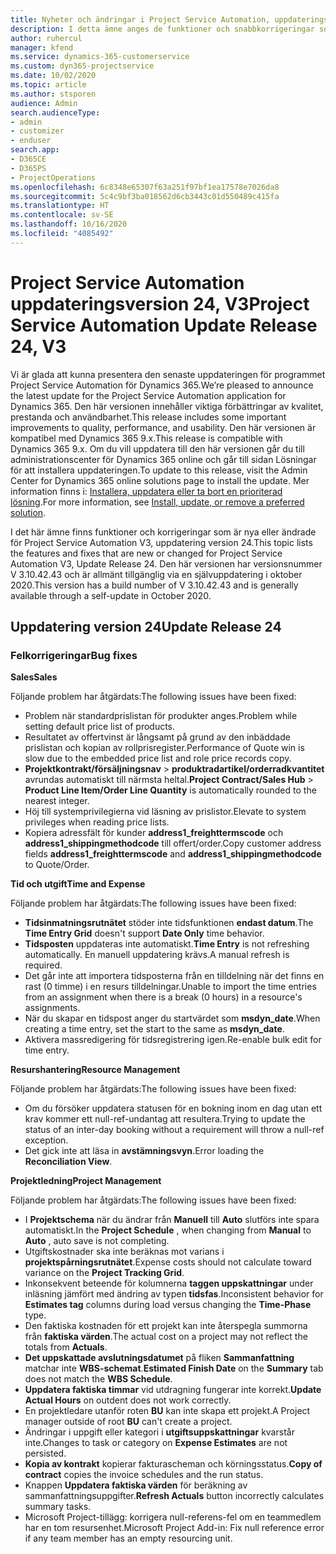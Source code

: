 ```yaml
---
title: Nyheter och ändringar i Project Service Automation, uppdateringsversion 24, V3
description: I detta ämne anges de funktioner och snabbkorrigeringar som finns tillgängliga i Project Service Automation, uppdateringsversion 24, V3.
author: ruhercul
manager: kfend
ms.service: dynamics-365-customerservice
ms.custom: dyn365-projectservice
ms.date: 10/02/2020
ms.topic: article
ms.author: stsporen
audience: Admin
search.audienceType:
- admin
- customizer
- enduser
search.app:
- D365CE
- D365PS
- ProjectOperations
ms.openlocfilehash: 6c8348e65307f63a251f97bf1ea17578e7026da8
ms.sourcegitcommit: 5c4c9bf3ba018562d6cb3443c01d550489c415fa
ms.translationtype: HT
ms.contentlocale: sv-SE
ms.lasthandoff: 10/16/2020
ms.locfileid: "4085492"
---
```

# <a name="project-service-automation-update-release-24-v3"></a><span data-ttu-id="33385-103">Project Service Automation uppdateringsversion 24, V3</span><span class="sxs-lookup"><span data-stu-id="33385-103">Project Service Automation Update Release 24, V3</span></span>

<span data-ttu-id="33385-104">Vi är glada att kunna presentera den senaste uppdateringen för programmet Project Service Automation för Dynamics 365.</span><span class="sxs-lookup"><span data-stu-id="33385-104">We’re pleased to announce the latest update for the Project Service Automation application for Dynamics 365.</span></span> <span data-ttu-id="33385-105">Den här versionen innehåller viktiga förbättringar av kvalitet, prestanda och användbarhet.</span><span class="sxs-lookup"><span data-stu-id="33385-105">This release includes some important improvements to quality, performance, and usability.</span></span> <span data-ttu-id="33385-106">Den här versionen är kompatibel med Dynamics 365 9.x.</span><span class="sxs-lookup"><span data-stu-id="33385-106">This release is compatible with Dynamics 365 9.x.</span></span> <span data-ttu-id="33385-107">Om du vill uppdatera till den här versionen går du till administrationscenter för Dynamics 365 online och går till sidan Lösningar för att installera uppdateringen.</span><span class="sxs-lookup"><span data-stu-id="33385-107">To update to this release, visit the Admin Center for Dynamics 365 online solutions page to install the update.</span></span> <span data-ttu-id="33385-108">Mer information finns i: [Installera, uppdatera eller ta bort en prioriterad lösning](https://docs.microsoft.com/power-platform/admin/install-remove-preferred-solution).</span><span class="sxs-lookup"><span data-stu-id="33385-108">For more information, see [Install, update, or remove a preferred solution](https://docs.microsoft.com/power-platform/admin/install-remove-preferred-solution).</span></span>

<span data-ttu-id="33385-109">I det här ämne finns funktioner och korrigeringar som är nya eller ändrade för Project Service Automation V3, uppdatering version 24.</span><span class="sxs-lookup"><span data-stu-id="33385-109">This topic lists the features and fixes that are new or changed for Project Service Automation V3, Update Release 24.</span></span> <span data-ttu-id="33385-110">Den här versionen har versionsnummer V 3.10.42.43 och är allmänt tillgänglig via en självuppdatering i oktober 2020.</span><span class="sxs-lookup"><span data-stu-id="33385-110">This version has a build number of V 3.10.42.43 and is generally available through a self-update in October 2020.</span></span>

## <a name="update-release-24"></a><span data-ttu-id="33385-111">Uppdatering version 24</span><span class="sxs-lookup"><span data-stu-id="33385-111">Update Release 24</span></span>

### <a name="bug-fixes"></a><span data-ttu-id="33385-112">Felkorrigeringar</span><span class="sxs-lookup"><span data-stu-id="33385-112">Bug fixes</span></span>

<span data-ttu-id="33385-113">**Sales**</span><span class="sxs-lookup"><span data-stu-id="33385-113">**Sales**</span></span>

<span data-ttu-id="33385-114">Följande problem har åtgärdats:</span><span class="sxs-lookup"><span data-stu-id="33385-114">The following issues have been fixed:</span></span>

- <span data-ttu-id="33385-115">Problem när standardprislistan för produkter anges.</span><span class="sxs-lookup"><span data-stu-id="33385-115">Problem while setting default price list of products.</span></span>
- <span data-ttu-id="33385-116">Resultatet av offertvinst är långsamt på grund av den inbäddade prislistan och kopian av rollprisregister.</span><span class="sxs-lookup"><span data-stu-id="33385-116">Performance of Quote win is slow due to the embedded price list and role price records copy.</span></span>
- <span data-ttu-id="33385-117">**Projektkontrakt/försäljningsnav** > **produktradartikel/orderradkvantitet** avrundas automatiskt till närmsta heltal.</span><span class="sxs-lookup"><span data-stu-id="33385-117">**Project Contract/Sales Hub** > **Product Line Item/Order Line Quantity** is automatically rounded to the nearest integer.</span></span>
- <span data-ttu-id="33385-118">Höj till systemprivilegierna vid läsning av prislistor.</span><span class="sxs-lookup"><span data-stu-id="33385-118">Elevate to system privileges when reading price lists.</span></span>
- <span data-ttu-id="33385-119">Kopiera adressfält för kunder **address1_freighttermscode** och **address1_shippingmethodcode** till offert/order.</span><span class="sxs-lookup"><span data-stu-id="33385-119">Copy customer address fields **address1_freighttermscode** and **address1_shippingmethodcode** to Quote/Order.</span></span> 


<span data-ttu-id="33385-120">**Tid och utgift**</span><span class="sxs-lookup"><span data-stu-id="33385-120">**Time and Expense**</span></span>

<span data-ttu-id="33385-121">Följande problem har åtgärdats:</span><span class="sxs-lookup"><span data-stu-id="33385-121">The following issues have been fixed:</span></span>

- <span data-ttu-id="33385-122">**Tidsinmatningsrutnätet** stöder inte tidsfunktionen **endast datum**.</span><span class="sxs-lookup"><span data-stu-id="33385-122">The **Time Entry Grid** doesn't support **Date Only** time behavior.</span></span>
- <span data-ttu-id="33385-123">**Tidsposten** uppdateras inte automatiskt.</span><span class="sxs-lookup"><span data-stu-id="33385-123">**Time Entry** is not refreshing automatically.</span></span> <span data-ttu-id="33385-124">En manuell uppdatering krävs.</span><span class="sxs-lookup"><span data-stu-id="33385-124">A manual refresh is required.</span></span>
- <span data-ttu-id="33385-125">Det går inte att importera tidsposterna från en tilldelning när det finns en rast (0 timme) i en resurs tilldelningar.</span><span class="sxs-lookup"><span data-stu-id="33385-125">Unable to import the time entries from an assignment when there is a break (0 hours) in a resource's assignments.</span></span>
- <span data-ttu-id="33385-126">När du skapar en tidspost anger du startvärdet som **msdyn_date**.</span><span class="sxs-lookup"><span data-stu-id="33385-126">When creating a time entry, set the start to the same as **msdyn_date**.</span></span>
- <span data-ttu-id="33385-127">Aktivera massredigering för tidsregistrering igen.</span><span class="sxs-lookup"><span data-stu-id="33385-127">Re-enable bulk edit for time entry.</span></span>

<span data-ttu-id="33385-128">**Resurshantering**</span><span class="sxs-lookup"><span data-stu-id="33385-128">**Resource Management**</span></span>

<span data-ttu-id="33385-129">Följande problem har åtgärdats:</span><span class="sxs-lookup"><span data-stu-id="33385-129">The following issues have been fixed:</span></span>

- <span data-ttu-id="33385-130">Om du försöker uppdatera statusen för en bokning inom en dag utan ett krav kommer ett null-ref-undantag att resultera.</span><span class="sxs-lookup"><span data-stu-id="33385-130">Trying to update the status of an inter-day booking without a requirement will throw a null-ref exception.</span></span>
- <span data-ttu-id="33385-131">Det gick inte att läsa in **avstämningsvyn**.</span><span class="sxs-lookup"><span data-stu-id="33385-131">Error loading the **Reconciliation View**.</span></span>


<span data-ttu-id="33385-132">**Projektledning**</span><span class="sxs-lookup"><span data-stu-id="33385-132">**Project Management**</span></span>

<span data-ttu-id="33385-133">Följande problem har åtgärdats:</span><span class="sxs-lookup"><span data-stu-id="33385-133">The following issues have been fixed:</span></span>

- <span data-ttu-id="33385-134">I **Projektschema** när du ändrar från **Manuell** till **Auto** slutförs inte spara automatiskt.</span><span class="sxs-lookup"><span data-stu-id="33385-134">In the **Project Schedule** , when changing from **Manual** to **Auto** , auto save is not completing.</span></span>
- <span data-ttu-id="33385-135">Utgiftskostnader ska inte beräknas mot varians i **projektspårningsrutnätet**.</span><span class="sxs-lookup"><span data-stu-id="33385-135">Expense costs should not calculate toward variance on the **Project Tracking Grid**.</span></span>
- <span data-ttu-id="33385-136">Inkonsekvent beteende för kolumnerna **taggen uppskattningar** under inläsning jämfört med ändring av typen **tidsfas**.</span><span class="sxs-lookup"><span data-stu-id="33385-136">Inconsistent behavior for **Estimates tag** columns during load versus changing the **Time-Phase** type.</span></span>
- <span data-ttu-id="33385-137">Den faktiska kostnaden för ett projekt kan inte återspegla summorna från **faktiska värden**.</span><span class="sxs-lookup"><span data-stu-id="33385-137">The actual cost on a project may not reflect the totals from **Actuals**.</span></span>
- <span data-ttu-id="33385-138">**Det uppskattade avslutningsdatumet** på fliken **Sammanfattning** matchar inte **WBS-schemat**.</span><span class="sxs-lookup"><span data-stu-id="33385-138">**Estimated Finish Date** on the **Summary** tab does not match the **WBS Schedule**.</span></span>
- <span data-ttu-id="33385-139">**Uppdatera faktiska timmar** vid utdragning fungerar inte korrekt.</span><span class="sxs-lookup"><span data-stu-id="33385-139">**Update Actual Hours** on outdent does not work correctly.</span></span>
- <span data-ttu-id="33385-140">En projektledare utanför roten **BU** kan inte skapa ett projekt.</span><span class="sxs-lookup"><span data-stu-id="33385-140">A Project manager outside of root **BU** can't create a project.</span></span>
- <span data-ttu-id="33385-141">Ändringar i uppgift eller kategori i **utgiftsuppskattningar** kvarstår inte.</span><span class="sxs-lookup"><span data-stu-id="33385-141">Changes to task or category on **Expense Estimates** are not persisted.</span></span>
- <span data-ttu-id="33385-142">**Kopia av kontrakt** kopierar fakturascheman och körningsstatus.</span><span class="sxs-lookup"><span data-stu-id="33385-142">**Copy of contract** copies the invoice schedules and the run status.</span></span>
- <span data-ttu-id="33385-143">Knappen **Uppdatera faktiska värden** för beräkning av sammanfattningsuppgifter.</span><span class="sxs-lookup"><span data-stu-id="33385-143">**Refresh Actuals** button incorrectly calculates summary tasks.</span></span>
- <span data-ttu-id="33385-144">Microsoft Project-tillägg: korrigera null-referens-fel om en teammedlem har en tom resursenhet.</span><span class="sxs-lookup"><span data-stu-id="33385-144">Microsoft Project Add-in: Fix null reference error if any team member has an empty resourcing unit.</span></span>

